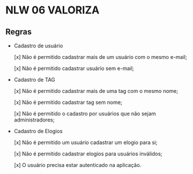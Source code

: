 # NLW 06 VALORIZA

## Regras

- Cadastro de usuário

  [x] Não é permitido cadastrar mais de um usuário com o mesmo e-mail;

  [x] Não é permitido cadastrar usuário sem e-mail;

- Cadastro de TAG

  [x] Não é permitido cadastrar mais de uma tag com o mesmo nome;

  [x] Não é permitido cadastrar tag sem nome;

  [x] Não é permitido o cadastro por usuários que não sejam administradores;

- Cadastro de Elogios

  [x] Não é permitido um usuário cadastrar um elogio para si;

  [x] Não é permitido cadastrar elogios para usuários inválidos;

  [x] O usuário precisa estar autenticado na aplicação.
